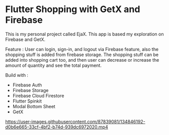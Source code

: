 # Flutter Shopping with GetX and Firebase

This is my personal project called EjaX. This app is based my exploration on Firebase and GetX.

Feature : User can login, sign-in, and logout via Firebase feature, also the shopping stuff is added from firebase storage. The shopping stuff can be added into shopping cart too, and then user can decrease or increase the amount of quantity and see the total payment.

Build with :
- Firebase Auth
- Firebase Storage
- Firebase Cloud Firestore
- Flutter Spinkit
- Modal Bottom Sheet
- GetX



https://user-images.githubusercontent.com/87839081/134846192-d0b6e665-33cf-4bf2-b74d-939dc6972020.mp4


